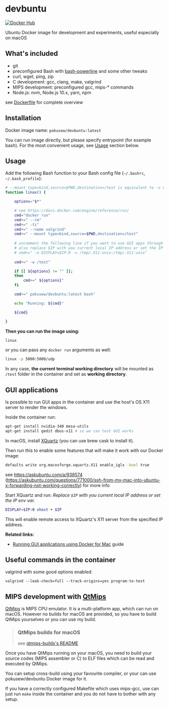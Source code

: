 # devbuntu

[![Docker Hub](https://img.shields.io/badge/docker%20hub-pokusew%2Fdevbuntu-blue.svg?logo=docker&logoColor=white)](https://hub.docker.com/r/pokusew/devbuntu)

Ubuntu Docker image for development and experiments, useful especially on macOS


## What's included

* git
* preconfigured Bash with [bash-powerline](https://github.com/riobard/bash-powerline) and some other tweaks
* curl, wget, ping, zip
* C development: gcc, clang, make, valgrind
* MIPS development: preconfigured gcc, mips-* commands
* Node.js: nvm, Node.js 10.x, yarn, npm

see [Dockerfile](/Dockerfile) for complete overview


## Installation

Docker image name: `pokusew/devbuntu:latest`

You can run image directly, but please specify entrypoint (for example bash).
For the most convenient usage, see [Usage](#usage) section below.

## Usage


Add the following Bash function to your Bash config file (`~/.bashrc`, `~/.bash_profile`):  

```bash
# --mount type=bind,source=$PWD,destination=/test is equivalent to -v $PWD:/test
function linux() {

	options="$*"

	# see https://docs.docker.com/engine/reference/run/
	cmd="docker run"
	cmd+=" --rm"
	cmd+=" -ti"
	cmd+=" --name valgrind"
	cmd+=" --mount type=bind,source=$PWD,destination=/test"
	
	# uncomment the following line if you want to use GUI apps through macOS XQuartz X11
	# also replace $IP with you current local IP address or set the IP env var
	# cmd+=" -e DISPLAY=$IP:0 -v /tmp/.X11-unix:/tmp/.X11-unix"
	
	cmd+=" -w /test"

	if [[ ${options} != "" ]];
	then
		cmd+=" ${options}"
	fi

	cmd+=" pokusew/devbuntu:latest bash"

	echo "Running: ${cmd}"

	${cmd}

}
```

**Then you can run the image using:** 

```bash
linux
```

or you can pass any `docker run` arguments as well:

```bash
linux -p 5000:5000/udp
```

In any case, **the current terminal working directory** will be mounted as `/test` folder in the container and set as **working directory**.


## GUI applications

Is possible to run GUI apps in the container and use the host's OS X11 server to render the windows.

Inside the container run:

```bash
apt-get install nvidia-340 mesa-utils
apt-get install gedit dbus-x11 # so we can test GUI works
```

In macOS, install [XQuartz](https://www.xquartz.org/) (you can use brew cask to install it).

Then run this to enable some features that will make it work with our Docker image:
```bash
defaults write org.macosforge.xquartz.X11 enable_iglx -bool true
```

see https://askubuntu.com/a/938574 (https://askubuntu.com/questions/771000/ssh-from-my-mac-into-ubuntu-x-forwarding-not-working-correctly) for more info

Start XQuartz and run:
_Replace `$IP` with you current local IP address or set the IP env var._

```bash
DISPLAY=$IP:0 xhost + $IP
```

This will enable remote access to XQuartz's X11 server from the specified IP address.

**Related links:**
- [Running GUI applications using Docker for Mac](https://sourabhbajaj.com/blog/2017/02/07/gui-applications-docker-mac/) guide


## Useful commands in the container

valgrind with some good options enabled:
```
valgrind --leak-check=full --track-origins=yes program-to-test
```

## MIPS development with [QtMips](https://github.com/cvut/QtMips)

[QtMips](https://github.com/cvut/QtMips) is MIPS CPU emulator. It is a multi-platform app, which can run on macOS.
However no builds for macOS are provided, so you have to build QtMips yourselves or you can use my build.

> ### QtMips builds for macOS
> see [qtmips-builds's README](/qtmips-builds/README.md)

Once you have QtMips running on your macOS, you need to build your source codes (MIPS assembler or C) to ELF files which can be read and executed by QtMips.

You can setup cross-build using your favourite compiler, or your can use pokusew/devbuntu Docker image for it.

If you have a correctly configured Makefile which uses mips-gcc, use can just run `make` inside the container and you do not have to bother with any setup.



